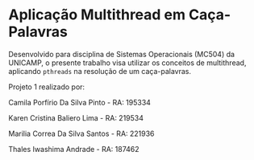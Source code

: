 # Aplicação Multithread em Caça-Palavras

Desenvolvido para disciplina de Sistemas Operacionais (MC504) da UNICAMP, o presente trabalho visa utilizar os conceitos de multithread, aplicando `pthreads` na resolução de um caça-palavras.

Projeto 1 realizado por:

Camila Porfírio Da Silva Pinto -  RA: 195334

Karen Cristina Baliero Lima - RA: 219534

Marilia Correa Da Silva Santos - RA: 221936

Thales Iwashima Andrade - RA: 187462